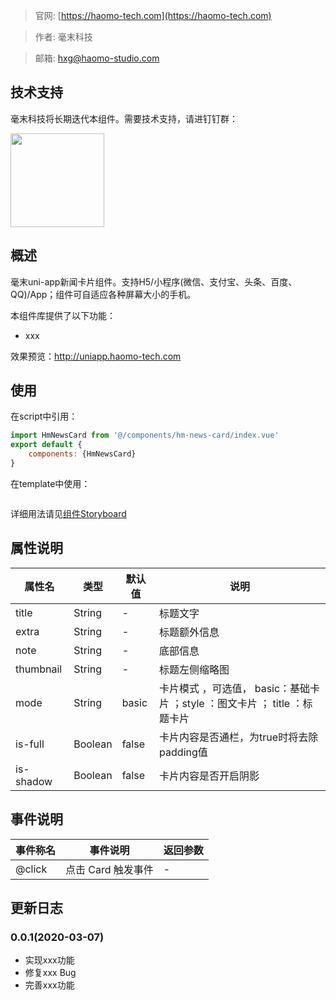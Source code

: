 > 官网: [https://haomo-tech.com](https://haomo-tech.com)

> 作者: 毫末科技

> 邮箱: hxg@haomo-studio.com

## 技术支持

毫末科技将长期迭代本组件。需要技术支持，请进钉钉群：

<img style="width:150px" src="http://downloads.haomo-tech.com/%E6%AF%AB%E6%9C%ABuniapp%E7%BB%84%E4%BB%B6%E6%8A%80%E6%9C%AF%E6%94%AF%E6%8C%81.jpg">

## 概述

毫末uni-app新闻卡片组件。支持H5/小程序(微信、支付宝、头条、百度、QQ)/App；组件可自适应各种屏幕大小的手机。

本组件库提供了以下功能：

* xxx

效果预览：http://uniapp.haomo-tech.com

## 使用

在script中引用：

```javascript
import HmNewsCard from '@/components/hm-news-card/index.vue'
export default {
    components: {HmNewsCard}
}
```

在template中使用：

```html
```

详细用法请见[组件Storyboard](http://)

## 属性说明

| 属性名    | 类型    | 默认值 | 说明                                                                       |
|-----------|---------|--------|----------------------------------------------------------------------------|
| title     | String  | -      | 标题文字                                                                   |
| extra     | String  | -      | 标题额外信息                                                               |
| note      | String  | -      | 底部信息                                                                   |
| thumbnail | String  | -      | 标题左侧缩略图                                                             |
| mode      | String  | basic  | 卡片模式 ，可选值， basic：基础卡片 ；style ：图文卡片 ； title ：标题卡片 |
| is-full   | Boolean | false  | 卡片内容是否通栏，为true时将去除padding值                                  |
| is-shadow | Boolean | false  | 卡片内容是否开启阴影                                                       |

## 事件说明

| 事件称名 | 事件说明           | 返回参数 |
|----------|--------------------|----------|
| @click   | 点击 Card 触发事件 | -        |

## 更新日志

### 0.0.1(2020-03-07)

* 实现xxx功能
* 修复xxx Bug
* 完善xxx功能